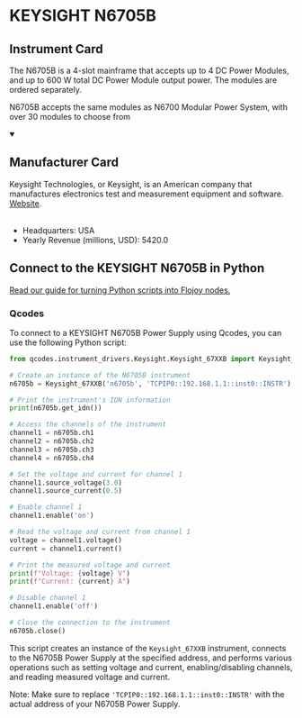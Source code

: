 
# KEYSIGHT N6705B

## Instrument Card

The N6705B is a 4-slot mainframe that accepts up to 4 DC Power Modules, and up to 600 W total DC Power Module output power. The modules are ordered separately. 

N6705B accepts the same modules as N6700 Modular Power System, with over 30 modules to choose from

<details open>
<summary><h2>Manufacturer Card</h2></summary>
Keysight Technologies, or Keysight, is an American company that manufactures electronics test and measurement equipment and software. <a href=https://www.keysight.com/us/en/home.html>Website</a>.
<br></br>
<ul>
  <li>Headquarters: USA</li>
  <li>Yearly Revenue (millions, USD): 5420.0</li>
</ul>
</details>

## Connect to the KEYSIGHT N6705B in Python

[Read our guide for turning Python scripts into Flojoy nodes.](https://docs.flojoy.ai/custom-nodes/creating-custom-node/)


### Qcodes

To connect to a KEYSIGHT N6705B Power Supply using Qcodes, you can use the following Python script:

```python
from qcodes.instrument_drivers.Keysight.Keysight_67XXB import Keysight_67XXB

# Create an instance of the N6705B instrument
n6705b = Keysight_67XXB('n6705b', 'TCPIP0::192.168.1.1::inst0::INSTR')

# Print the instrument's IDN information
print(n6705b.get_idn())

# Access the channels of the instrument
channel1 = n6705b.ch1
channel2 = n6705b.ch2
channel3 = n6705b.ch3
channel4 = n6705b.ch4

# Set the voltage and current for channel 1
channel1.source_voltage(3.0)
channel1.source_current(0.5)

# Enable channel 1
channel1.enable('on')

# Read the voltage and current from channel 1
voltage = channel1.voltage()
current = channel1.current()

# Print the measured voltage and current
print(f"Voltage: {voltage} V")
print(f"Current: {current} A")

# Disable channel 1
channel1.enable('off')

# Close the connection to the instrument
n6705b.close()
```

This script creates an instance of the `Keysight_67XXB` instrument, connects to the N6705B Power Supply at the specified address, and performs various operations such as setting voltage and current, enabling/disabling channels, and reading measured voltage and current.

Note: Make sure to replace `'TCPIP0::192.168.1.1::inst0::INSTR'` with the actual address of your N6705B Power Supply.


